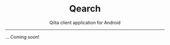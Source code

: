 <h1 align="center">Qearch</h1>
<p align="center">Qiita client application for Android</p>

<hr>

... Coming soon!
